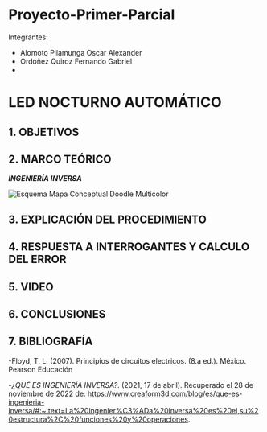 # Proyecto-Primer-Parcial
Integrantes:
- Alomoto Pilamunga Oscar Alexander
- Ordóñez Quiroz Fernando Gabriel
- 

# LED NOCTURNO AUTOMÁTICO

## 1. OBJETIVOS


## 2. MARCO TEÓRICO

***INGENIERÍA INVERSA***

![Esquema Mapa Conceptual Doodle Multicolor](https://user-images.githubusercontent.com/116774906/204401919-aa56e4f7-b145-453e-b05d-bdcaa7369a73.png)

## 3. EXPLICACIÓN DEL PROCEDIMIENTO

## 4. RESPUESTA A INTERROGANTES Y CALCULO DEL ERROR

## 5. VIDEO

## 6. CONCLUSIONES

## 7. BIBLIOGRAFÍA

-Floyd, T. L. (2007). Principios de circuitos electricos. (8.a ed.). México. Pearson Educación

-*¿QUÉ ES INGENIERÍA INVERSA?*. (2021, 17 de abril). Recuperado el 28 de noviembre de 2022 de: https://www.creaform3d.com/blog/es/que-es-ingenieria-inversa/#:~:text=La%20ingenier%C3%ADa%20inversa%20es%20el,su%20estructura%2C%20funciones%20y%20operaciones.
